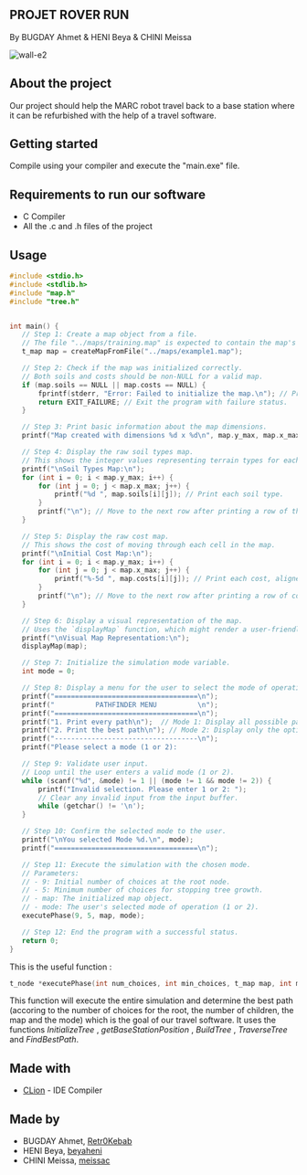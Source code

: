## PROJET ROVER RUN 

By BUGDAY Ahmet & HENI Beya & CHINI Meissa


![wall-e2](https://github.com/user-attachments/assets/548a2156-37b6-44ce-8e3b-8198548cfc01)

## About the project

Our project should help the MARC robot travel back to a base station where it can be refurbished with the help of a travel software.

## Getting started

Compile using your compiler and execute the "main.exe" file.

## Requirements to run our software

- C Compiler
- All the .c and .h files of the project

## Usage

 ```c
#include <stdio.h>
#include <stdlib.h>
#include "map.h"
#include "tree.h"


int main() {
    // Step 1: Create a map object from a file.
    // The file "../maps/training.map" is expected to contain the map's details.
    t_map map = createMapFromFile("../maps/example1.map");

    // Step 2: Check if the map was initialized correctly.
    // Both soils and costs should be non-NULL for a valid map.
    if (map.soils == NULL || map.costs == NULL) {
        fprintf(stderr, "Error: Failed to initialize the map.\n"); // Print error to standard error.
        return EXIT_FAILURE; // Exit the program with failure status.
    }

    // Step 3: Print basic information about the map dimensions.
    printf("Map created with dimensions %d x %d\n", map.y_max, map.x_max);

    // Step 4: Display the raw soil types map.
    // This shows the integer values representing terrain types for each cell.
    printf("\nSoil Types Map:\n");
    for (int i = 0; i < map.y_max; i++) {
        for (int j = 0; j < map.x_max; j++) {
            printf("%d ", map.soils[i][j]); // Print each soil type.
        }
        printf("\n"); // Move to the next row after printing a row of the map.
    }

    // Step 5: Display the raw cost map.
    // This shows the cost of moving through each cell in the map.
    printf("\nInitial Cost Map:\n");
    for (int i = 0; i < map.y_max; i++) {
        for (int j = 0; j < map.x_max; j++) {
            printf("%-5d ", map.costs[i][j]); // Print each cost, aligned for readability.
        }
        printf("\n"); // Move to the next row after printing a row of costs.
    }

    // Step 6: Display a visual representation of the map.
    // Uses the `displayMap` function, which might render a user-friendly view.
    printf("\nVisual Map Representation:\n");
    displayMap(map);

    // Step 7: Initialize the simulation mode variable.
    int mode = 0;

    // Step 8: Display a menu for the user to select the mode of operation.
    printf("===================================\n");
    printf("          PATHFINDER MENU          \n");
    printf("===================================\n");
    printf("1. Print every path\n");  // Mode 1: Display all possible paths.
    printf("2. Print the best path\n"); // Mode 2: Display only the optimal path.
    printf("-----------------------------------\n");
    printf("Please select a mode (1 or 2): 

    // Step 9: Validate user input.
    // Loop until the user enters a valid mode (1 or 2).
    while (scanf("%d", &mode) != 1 || (mode != 1 && mode != 2)) {
        printf("Invalid selection. Please enter 1 or 2: ");
        // Clear any invalid input from the input buffer.
        while (getchar() != '\n');
    }

    // Step 10: Confirm the selected mode to the user.
    printf("\nYou selected Mode %d.\n", mode);
    printf("===================================\n");

    // Step 11: Execute the simulation with the chosen mode.
    // Parameters:
    // - 9: Initial number of choices at the root node.
    // - 5: Minimum number of choices for stopping tree growth.
    // - map: The initialized map object.
    // - mode: The user's selected mode of operation (1 or 2).
    executePhase(9, 5, map, mode);

    // Step 12: End the program with a successful status.
    return 0;
}
```

This is the useful function : 
```c
t_node *executePhase(int num_choices, int min_choices, t_map map, int mode);
```
This function will execute the entire simulation and determine the best path (accoring to the number of choices for the root, the number of children, the map and the mode) which is the goal of our travel software.
It uses the functions _InitializeTree_ , _getBaseStationPosition_ , _BuildTree_ , _TraverseTree_ and _FindBestPath_.


## Made with
* [CLion](https://www.jetbrains.com/fr-fr/clion/) - IDE Compiler

## Made by
- BUGDAY Ahmet, [Retr0Kebab](https://github.com/Retr0Kebab)
- HENI Beya, [beyaheni](https://github.com/beyalina)
- CHINI Meissa, [meissac](https://github.com/meissac)
